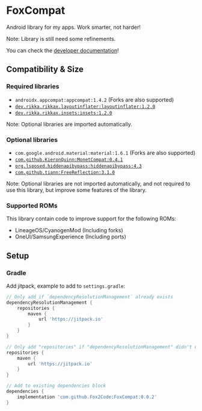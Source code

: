 # FoxCompat

Android library for my apps. Work smarter, not harder!

Note: Library is still need some refinements.

You can check the [developer documentation](https://github.com/Fox2Code/FoxCompat/tree/master/documentation)!

## Compatibility & Size

### Required libraries

- `androidx.appcompat:appcompat:1.4.2` (Forks are also supported)
- [`dev.rikka.rikkax.layoutinflater:layoutinflater:1.2.0`](https://github.com/RikkaApps/RikkaX/tree/master/layoutinflater)
- [`dev.rikka.rikkax.insets:insets:1.2.0`](https://github.com/RikkaApps/RikkaX/tree/master/insets)

Note: Optional libraries are imported automatically.

### Optional libraries

- `com.google.android.material:material:1.6.1` (Forks are also supported)
- [`com.github.KieronQuinn:MonetCompat:0.4.1`](https://github.com/KieronQuinn/MonetCompat)
- [`org.lsposed.hiddenapibypass:hiddenapibypass:4.3`](https://github.com/LSPosed/AndroidHiddenApiBypass)
- [`com.github.tiann:FreeReflection:3.1.0`](https://github.com/tiann/FreeReflection)

Note: Optional libraries are not imported automatically, and not required to use this library,
but improve some features of the library.

### Supported ROMs

This library contain code to improve support for the following ROMs:

- LineageOS/CyanogenMod (Including forks)
- OneUI/SamsungExperience (Including ports)

## Setup

### Gradle

Add jitpack, example to add to `settings.gradle`:
```groovy
// Only add if `dependencyResolutionManagement` already exists
dependencyResolutionManagement {
    repositories {
        maven {
            url 'https://jitpack.io'
        }
    }
}
```


```groovy
// Only add "repositories" if "dependencyResolutionManagement" didn't exists in "settings.gradle"
repositories {
    maven {
        url 'https://jitpack.io'
    }
}

// Add to existing dependencies block
dependencies {
    implementation 'com.github.Fox2Code:FoxCompat:0.0.2'
}
```
